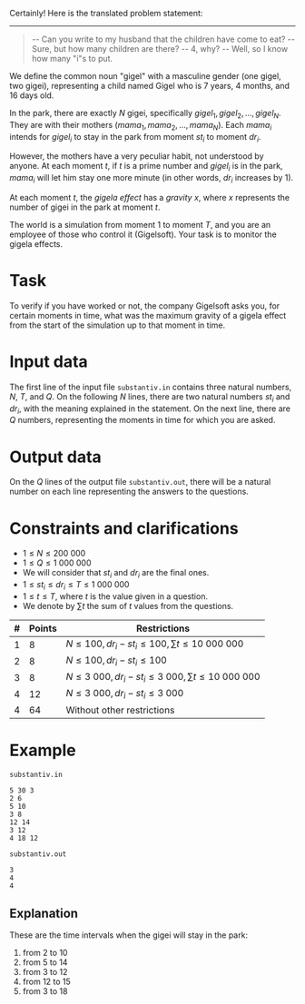 Certainly! Here is the translated problem statement:

---

> -- Can you write to my husband that the children have come to eat?
> -- Sure, but how many children are there?
> -- 4, why?
> -- Well, so I know how many "i"s to put.

We define the common noun "gigel" with a masculine gender (one gigel, two gigei), representing a child named Gigel who is 7 years, 4 months, and 16 days old.

In the park, there are exactly $N$ gigei, specifically $gigel_1, gigel_2, \dots, gigel_N$. They are with their mothers ($mama_1, mama_2, \dots, mama_N$). Each $mama_i$ intends for $gigel_i$ to stay in the park from moment $st_i$ to moment $dr_i$.

However, the mothers have a very peculiar habit, not understood by anyone. At each moment $t$, if $t$ is a prime number and $gigel_i$ is in the park, $mama_i$ will let him stay one more minute (in other words, $dr_i$ increases by $1$).

At each moment $t$, the *gigela effect* has a *gravity* $x$, where $x$ represents the number of gigei in the park at moment $t$.

The world is a simulation from moment $1$ to moment $T$, and you are an employee of those who control it (Gigelsoft). Your task is to monitor the gigela effects.

# Task

To verify if you have worked or not, the company Gigelsoft asks you, for certain moments in time, what was the maximum gravity of a gigela effect from the start of the simulation up to that moment in time.

# Input data

The first line of the input file `substantiv.in` contains three natural numbers, $N$, $T$, and $Q$. On the following $N$ lines, there are two natural numbers $st_i$ and $dr_i$, with the meaning explained in the statement. On the next line, there are $Q$ numbers, representing the moments in time for which you are asked.

# Output data

On the $Q$ lines of the output file `substantiv.out`, there will be a natural number on each line representing the answers to the questions.

# Constraints and clarifications

* $1 \leq N \leq 200 \ 000$
* $1 \leq Q \leq 1 \ 000 \ 000$
* We will consider that $st_i$ and $dr_i$ are the final ones.
* $1 \leq st_i \leq dr_i \leq T \leq 1 \ 000 \ 000$
* $1 \leq t \leq T$, where $t$ is the value given in a question.
* We denote by $\sum t$ the sum of $t$ values from the questions.

| # | Points | Restrictions |
| - | ------- | ------------ |
| 1 | 8 | $N \leq 100, dr_i - st_i \leq 100, \sum t \leq 10 \ 000 \ 000$ |
| 2 | 8 | $N \leq 100, dr_i - st_i \leq 100$ |
| 3 | 8 | $N \leq 3 \ 000, dr_i - st_i \leq 3 \ 000, \sum t \leq 10 \ 000 \ 000$ |
| 4 | 12 | $N \leq 3 \ 000, dr_i - st_i \leq 3 \ 000$ |
| 4 | 64 | Without other restrictions |

# Example

`substantiv.in`
```
5 30 3
2 6
5 10
3 8
12 14
3 12
4 18 12
```

`substantiv.out`
```
3
4
4
```

## Explanation

These are the time intervals when the gigei will stay in the park:

1. from $2$ to $10$
2. from $5$ to $14$
3. from $3$ to $12$
4. from $12$ to $15$
5. from $3$ to $18$